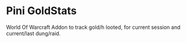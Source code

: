 # Pini GoldStats
World Of Warcraft Addon to track gold/h looted, for current session and current/last dung/raid.
